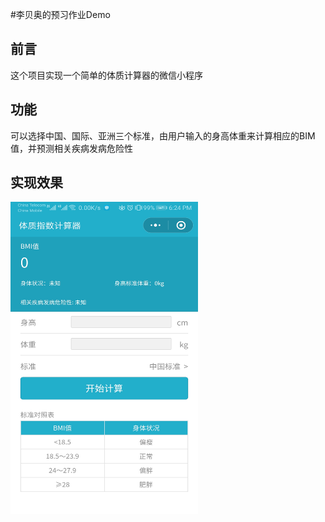 #李贝奥的预习作业Demo 
## 前言
这个项目实现一个简单的体质计算器的微信小程序
## 功能
可以选择中国、国际、亚洲三个标准，由用户输入的身高体重来计算相应的BIM值，并预测相关疾病发病危险性
## 实现效果
<img src = "LibeiaoDemo/preview.jpg" width="300" height="500" >



